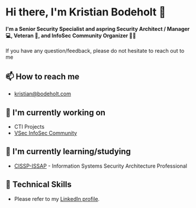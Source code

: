 # Hi there, I'm Kristian Bodeholt 👋

#### I'm a Senior Security Specialist and aspring Security Architect / Manager 💻, Veteran 🔫, and InfoSec Community Organizer 🏴‍☠️

If you have any question/feedback, please do not hesitate to reach out to me

## 📫 How to reach me

- [kristian@bodeholt.com](mailto:kristian@bodeholt.com)

## 🔭 I'm currently working on

- CTI Projects
- [VSec InfoSec Community](https://vsec.dk)

## 🌱 I'm currently learning/studying

- [CISSP-ISSAP](https://www.isc2.org/Certifications/CISSP-Concentrations#tab-2-1) - Information Systems Security Architecture Professional

## 💼 Technical Skills

- Please refer to my [LinkedIn profile](https://www.linkedin.com/in/kristianbodeholt/).
